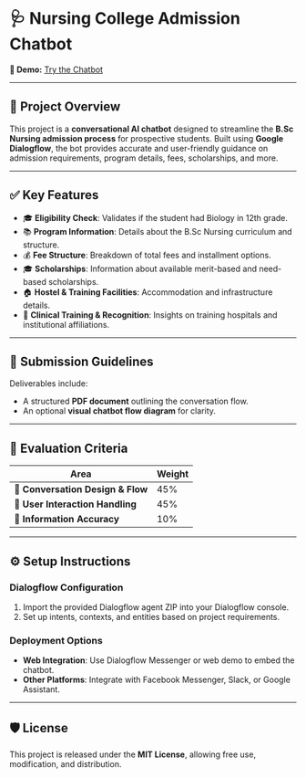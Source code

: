 # 🩺 Nursing College Admission Chatbot

**🔗 Demo:** [Try the Chatbot](https://console.dialogflow.com/api-client/demo/embedded/86fd4f4b-28d8-4ce5-ad28-1de2ef035daa)

---

## 📘 Project Overview

This project is a **conversational AI chatbot** designed to streamline the **B.Sc Nursing admission process** for prospective students. Built using **Google Dialogflow**, the bot provides accurate and user-friendly guidance on admission requirements, program details, fees, scholarships, and more.

---

## ✅ Key Features

- 🎓 **Eligibility Check**: Validates if the student had Biology in 12th grade.
- 📚 **Program Information**: Details about the B.Sc Nursing curriculum and structure.
- 💰 **Fee Structure**: Breakdown of total fees and installment options.
- 🎓 **Scholarships**: Information about available merit-based and need-based scholarships.
- 🏠 **Hostel & Training Facilities**: Accommodation and infrastructure details.
- 🏥 **Clinical Training & Recognition**: Insights on training hospitals and institutional affiliations.

---

## 📄 Submission Guidelines

Deliverables include:

- A structured **PDF document** outlining the conversation flow.
- An optional **visual chatbot flow diagram** for clarity.

---

## 🧠 Evaluation Criteria

| Area                           | Weight |
|--------------------------------|--------|
| 💬 **Conversation Design & Flow** | 45%    |
| 🎯 **User Interaction Handling**  | 45%    |
| 📑 **Information Accuracy**      | 10%    |

---

## ⚙️ Setup Instructions

### Dialogflow Configuration

1. Import the provided Dialogflow agent ZIP into your Dialogflow console.
2. Set up intents, contexts, and entities based on project requirements.

### Deployment Options

- **Web Integration**: Use Dialogflow Messenger or web demo to embed the chatbot.
- **Other Platforms**: Integrate with Facebook Messenger, Slack, or Google Assistant.

---

## 🛡️ License

This project is released under the **MIT License**, allowing free use, modification, and distribution.
